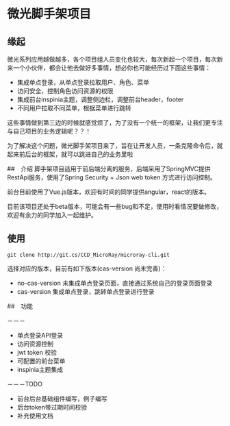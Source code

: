 # 微光脚手架项目

## 缘起

微光系列应用越做越多，各个项目组人员变化也较大，每次新起一个项目，每次新来一个小伙伴，都会让他去做好多事情，想必你也可能经历过下面这些事情：

* 集成单点登录，从单点登录拉取用户、角色、菜单
* 访问安全，控制角色访问资源的权限
* 集成前台inspinia主题，调整侧边栏，调整前台header，footer
* 不同用户拉取不同菜单，根据菜单进行跳转

这些事情做到第三边的时候就感觉烦了，为了没有一个统一的框架，让我们更专注与自己项目的业务逻辑呢？？！ 

为了解决这个问题，微光脚手架项目来了，旨在让开发人员，一条克隆命令后，就起来前后台的框架，就可以跳进自己的业务里啦

##　介绍
脚手架项目适用于前后端分离的服务，后端采用了SpringMVC提供RestApi服务，使用了Spring Security + Json web token 方式进行访问控制。

前台目前使用了Vue.js版本，欢迎有时间的同学提供angular，react的版本。

目前该项目还处于beta版本，可能会有一些bug和不足，使用时看情况要做修改，欢迎有余力的同学加入一起维护。

## 使用

```shell
git clone http://git.cs/CCD_MicroRay/microray-cli.git
```
选择对应的版本，目前有如下版本(cas-version 尚未完善)：
* no-cas-version 未集成单点登录页面，直接通过系统自己的登录页面登录
* cas-version 集成单点登录，跳转单点登录进行登录

##　功能

－－－
* 单点登录API登录
* 访问资源控制
* jwt token 校验
* 可配置的前台菜单
* inspinia主题集成

－－－TODO
* 前台后台基础组件编写，例子编写
* 后台token带过期时间校验
* 补充使用文档
